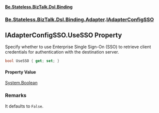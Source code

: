 #### [Be.Stateless.BizTalk.Dsl.Binding](README.md 'README')
### [Be.Stateless.BizTalk.Dsl.Binding.Adapter](Be.Stateless.BizTalk.Dsl.Binding.Adapter.md 'Be.Stateless.BizTalk.Dsl.Binding.Adapter').[IAdapterConfigSSO](IAdapterConfigSSO.md 'Be.Stateless.BizTalk.Dsl.Binding.Adapter.IAdapterConfigSSO')

## IAdapterConfigSSO.UseSSO Property

Specify whether to use Enterprise Single Sign-On (SSO) to retrieve client credentials for authentication with the
destination server.

```csharp
bool UseSSO { get; set; }
```

#### Property Value
[System.Boolean](https://docs.microsoft.com/en-us/dotnet/api/System.Boolean 'System.Boolean')

### Remarks
It defaults to `False`.